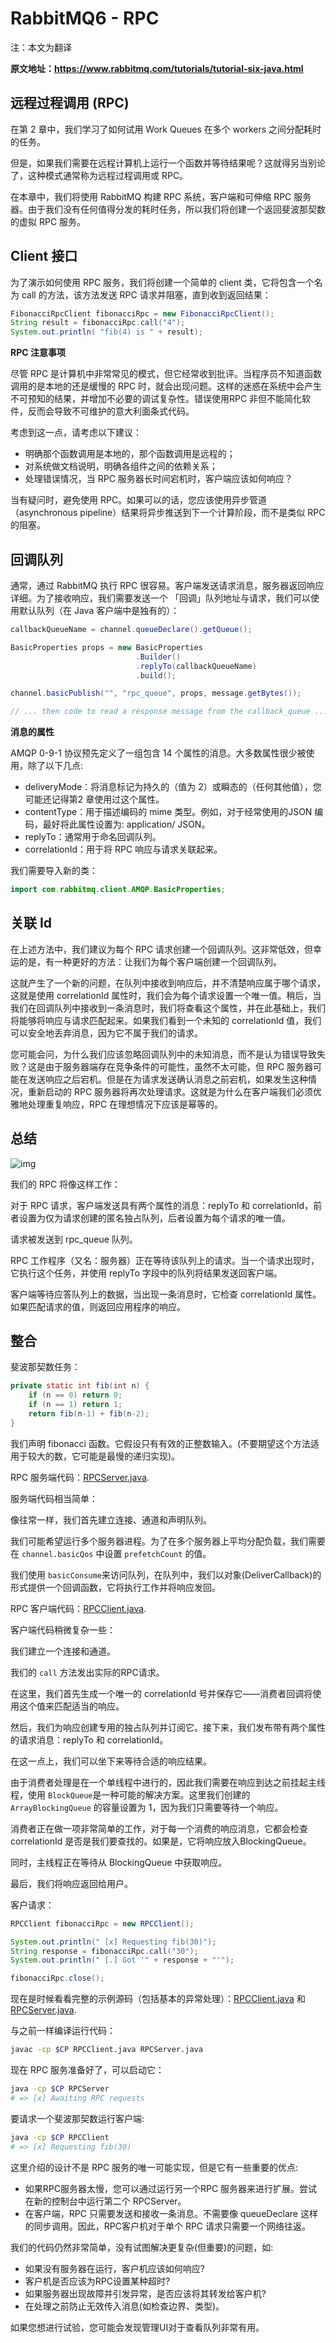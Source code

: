 # RabbitMQ6 - RPC

注：本文为翻译

**原文地址：https://www.rabbitmq.com/tutorials/tutorial-six-java.html**

## 远程过程调用 (RPC)

在第 2 章中，我们学习了如何试用 Work Queues 在多个 workers 之间分配耗时的任务。

但是，如果我们需要在远程计算机上运行一个函数并等待结果呢？这就得另当别论了，这种模式通常称为远程过程调用或 RPC。

在本章中，我们将使用 RabbitMQ 构建 RPC 系统，客户端和可伸缩 RPC 服务器。由于我们没有任何值得分发的耗时任务，所以我们将创建一个返回斐波那契数的虚拟 RPC 服务。



## Client 接口

为了演示如何使用 RPC 服务，我们将创建一个简单的 client 类，它将包含一个名为 call 的方法，该方法发送 RPC 请求并阻塞，直到收到返回结果：	

```java
FibonacciRpcClient fibonacciRpc = new FibonacciRpcClient();
String result = fibonacciRpc.call("4");
System.out.println( "fib(4) is " + result);
```



**RPC 注意事项**

尽管 RPC 是计算机中非常常见的模式，但它经常收到批评。当程序员不知道函数调用的是本地的还是缓慢的 RPC 时，就会出现问题。这样的迷惑在系统中会产生不可预知的结果，并增加不必要的调试复杂性。错误使用RPC 非但不能简化软件，反而会导致不可维护的意大利面条式代码。

考虑到这一点，请考虑以下建议：

- 明确那个函数调用是本地的，那个函数调用是远程的；
- 对系统做文档说明，明确各组件之间的依赖关系；
- 处理错误情况，当 RPC 服务器长时间宕机时，客户端应该如何响应？

当有疑问时，避免使用 RPC。如果可以的话，您应该使用异步管道（asynchronous pipeline）结果将异步推送到下一个计算阶段，而不是类似 RPC 的阻塞。



## 回调队列

通常，通过 RabbitMQ 执行 RPC 很容易。客户端发送请求消息，服务器返回响应详细。为了接收响应，我们需要发送一个 「回调」队列地址与请求，我们可以使用默认队列（在 Java 客户端中是独有的）：

```java
callbackQueueName = channel.queueDeclare().getQueue();

BasicProperties props = new BasicProperties
                            .Builder()
                            .replyTo(callbackQueueName)
                            .build();

channel.basicPublish("", "rpc_queue", props, message.getBytes());

// ... then code to read a response message from the callback_queue ...
```

**消息的属性**

AMQP 0-9-1 协议预先定义了一组包含 14 个属性的消息。大多数属性很少被使用，除了以下几点:

- deliveryMode：将消息标记为持久的（值为 2）或瞬态的（任何其他值），您可能还记得第2 章使用过这个属性。
- contentType：用于描述编码的 mime 类型。例如，对于经常使用的JSON 编码，最好将此属性设置为: application/ JSON。
- replyTo：通常用于命名回调队列。
- correlationId：用于将 RPC 响应与请求关联起来。

我们需要导入新的类：

```java
import com.rabbitmq.client.AMQP.BasicProperties;
```



## 关联 Id

在上述方法中，我们建议为每个 RPC 请求创建一个回调队列。这非常低效，但幸运的是，有一种更好的方法：让我们为每个客户端创建一个回调队列。

这就产生了一个新的问题，在队列中接收到响应后，并不清楚响应属于哪个请求，这就是使用 correlationId 属性时，我们会为每个请求设置一个唯一值。稍后，当我们在回调队列中接收到一条消息时，我们将查看这个属性，并在此基础上，我们将能够将响应与请求匹配起来。如果我们看到一个未知的 correlationId 值，我们可以安全地丢弃消息，因为它不属于我们的请求。

您可能会问，为什么我们应该忽略回调队列中的未知消息，而不是认为错误导致失败？这是由于服务器端存在竞争条件的可能性，虽然不太可能，但 RPC 服务器可能在发送响应之后宕机。但是在为请求发送确认消息之前宕机，如果发生这种情况，重新启动的 RPC 服务器将再次处理请求。这就是为什么在客户端我们必须优雅地处理重复响应，RPC 在理想情况下应该是幂等的。



## 总结

![img](https://www.rabbitmq.com/img/tutorials/python-six.png)

我们的 RPC 将像这样工作：

对于 RPC 请求，客户端发送具有两个属性的消息：replyTo 和 correlationId，前者设置为仅为请求创建的匿名独占队列，后者设置为每个请求的唯一值。

请求被发送到 rpc_queue 队列。

RPC 工作程序（又名：服务器）正在等待该队列上的请求。当一个请求出现时，它执行这个任务，并使用  replyTo 字段中的队列将结果发送回客户端。

客户端等待应答队列上的数据，当出现一条消息时，它检查 correlationId 属性。如果匹配请求的值，则返回应用程序的响应。



## 整合

斐波那契数任务：

```java
private static int fib(int n) {
    if (n == 0) return 0;
    if (n == 1) return 1;
    return fib(n-1) + fib(n-2);
}
```

我们声明 fibonacci 函数。它假设只有有效的正整数输入。(不要期望这个方法适用于较大的数，它可能是最慢的递归实现)。

RPC 服务端代码：[RPCServer.java](https://github.com/rabbitmq/rabbitmq-tutorials/blob/master/java/RPCServer.java).

服务端代码相当简单：

像往常一样，我们首先建立连接、通道和声明队列。 

我们可能希望运行多个服务器进程。为了在多个服务器上平均分配负载，我们需要在 `channel.basicQos` 中设置 `prefetchCount` 的值。

我们使用 `basicConsume`来访问队列，在队列中，我们以对象(DeliverCallback)的形式提供一个回调函数，它将执行工作并将响应发回。

RPC 客户端代码：[RPCClient.java](https://github.com/rabbitmq/rabbitmq-tutorials/blob/master/java/RPCClient.java).

客户端代码稍微复杂一些：

我们建立一个连接和通道。 

我们的 `call` 方法发出实际的RPC请求。

在这里，我们首先生成一个唯一的 correlationId 号并保存它——消费者回调将使用这个值来匹配适当的响应。

然后，我们为响应创建专用的独占队列并订阅它。接下来，我们发布带有两个属性的请求消息：replyTo 和 correlationId。 

在这一点上，我们可以坐下来等待合适的响应结果。

由于消费者处理是在一个单线程中进行的，因此我们需要在响应到达之前挂起主线程，使用 `BlockQueue`是一种可能的解决方案。这里我们创建的 `ArrayBlockingQueue` 的容量设置为 1，因为我们只需要等待一个响应。

消费者正在做一项非常简单的工作，对于每一个消费的响应消息，它都会检查 correlationId 是否是我们要查找的。如果是，它将响应放入BlockingQueue。

同时，主线程正在等待从 BlockingQueue 中获取响应。

最后，我们将响应返回给用户。

客户请求：

```java
RPCClient fibonacciRpc = new RPCClient();

System.out.println(" [x] Requesting fib(30)");
String response = fibonacciRpc.call("30");
System.out.println(" [.] Got '" + response + "'");

fibonacciRpc.close();
```

现在是时候看看完整的示例源码（包括基本的异常处理）：[RPCClient.java](https://github.com/rabbitmq/rabbitmq-tutorials/blob/master/java/RPCClient.java) 和 [RPCServer.java](https://github.com/rabbitmq/rabbitmq-tutorials/blob/master/java/RPCServer.java).

与之前一样编译运行代码：

```bash
javac -cp $CP RPCClient.java RPCServer.java
```

现在 RPC 服务准备好了，可以启动它：

```bash
java -cp $CP RPCServer
# => [x] Awaiting RPC requests
```

要请求一个斐波那契数运行客户端:

```bash
java -cp $CP RPCClient
# => [x] Requesting fib(30)
```

这里介绍的设计不是 RPC 服务的唯一可能实现，但是它有一些重要的优点:

- 如果RPC服务器太慢，您可以通过运行另一个RPC 服务器来进行扩展。尝试在新的控制台中运行第二个 RPCServer。 
- 在客户端，RPC 只需要发送和接收一条消息。不需要像 queueDeclare 这样的同步调用。因此，RPC客户机对于单个 RPC 请求只需要一个网络往返。

我们的代码仍然非常简单，没有试图解决更复杂(但重要)的问题，如:

- 如果没有服务器在运行，客户机应该如何响应? 
- 客户机是否应该为RPC设置某种超时? 
- 如果服务器出现故障并引发异常，是否应该将其转发给客户机? 
- 在处理之前防止无效传入消息(如检查边界、类型)。

如果您想进行试验，您可能会发现管理UI对于查看队列非常有用。